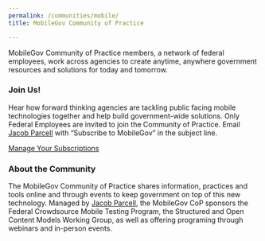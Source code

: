 ```yaml
---
permalink: /communities/mobile/
title: MobileGov Community of Practice

---
```


MobileGov Community of Practice members, a network of federal employees, work across agencies to create anytime, anywhere government resources and solutions for today and tomorrow.

### **Join Us!**

Hear how forward thinking agencies are tackling public facing mobile technologies together and help build government-wide solutions. Only Federal Employees are invited to join the Community of Practice. Email [Jacob Parcell](mailto:mobilegov-request@listserv.gsa.gov) with “Subscribe to MobileGov” in the subject line.

<a class="button" href="{{ site.baseurl }}/communities/manage-your-listserv-subscription/">Manage Your Subscriptions</a>

### **About the Community**

The MobileGov Community of Practice shares information, practices and tools online and through events to keep government on top of this new technology. Managed by [Jacob Parcell](mailto:jacob.parcell@gsa.gov?subject=MobileGov%20CoP%20Comment%20or%20Question "Email Jacob Parcell with a Mobile Gov Community of Practice Comment or Question"), the MobileGov CoP sponsors the Federal Crowdsource Mobile Testing Program, the Structured and Open Content Models Working Group, as well as offering programing through webinars and in-person events.
